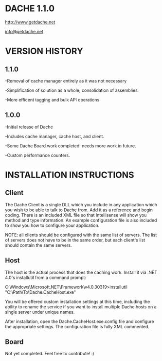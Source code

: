 DACHE 1.1.0
=======


http://www.getdache.net

info@getdache.net


VERSION HISTORY
============================================


1.1.0
------------------


-Removal of cache manager entirely as it was not necessary

-Simplification of solution as a whole; consolidation of assemblies

-More efficent tagging and bulk API operations


1.0.0
------------------


-Initial release of Dache

-Includes cache manager, cache host, and client.

-Some Dache Board work completed: needs more work in future.

-Custom performance counters.


INSTALLATION INSTRUCTIONS
============================================


Client
--------


The Dache Client is a single DLL which you include in any application which you wish to be able 
to talk to Dache from. Add it as a reference and begin coding. There is an included XML file so 
that Intellisense will show you method and type information. An example configuration file is 
also included to show you how to configure your application.

NOTE: all clients should be configured with the same list of servers. The list of servers does 
not have to be in the same order, but each client's list should contain the same servers.


Host
--------


The host is the actual process that does the caching work. Install it via .NET 4.0's installutil 
from a command prompt:


C:\Windows\Microsoft.NET\Framework\v4.0.30319>installutil "C:\Path\To\Dache.CacheHost.exe"


You will be offered custom installation settings at this time, including the ability to rename the 
service if you want to install multiple Dache hosts on a single server under unique names.


After installation, open the Dache.CacheHost.exe.config file and configure the appropriate 
settings. The configuration file is fully XML commented.


Board
--------


Not yet completed. Feel free to contribute! :)
